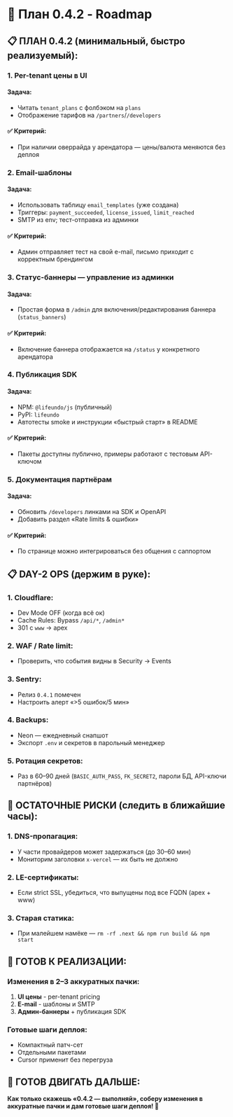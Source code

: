 # 🚀 План 0.4.2 - Roadmap

## **📋 ПЛАН 0.4.2 (минимальный, быстро реализуемый):**

### **1. Per-tenant цены в UI**

#### **Задача:**
- Читать `tenant_plans` с фолбэком на `plans`
- Отображение тарифов на `/partners`/`/developers`

#### **✅ Критерий:**
- При наличии оверрайда у арендатора — цены/валюта меняются без деплоя

### **2. Email-шаблоны**

#### **Задача:**
- Использовать таблицу `email_templates` (уже создана)
- Триггеры: `payment_succeeded`, `license_issued`, `limit_reached`
- SMTP из env; тест-отправка из админки

#### **✅ Критерий:**
- Админ отправляет тест на свой e-mail, письмо приходит с корректным брендингом

### **3. Статус-баннеры — управление из админки**

#### **Задача:**
- Простая форма в `/admin` для включения/редактирования баннера (`status_banners`)

#### **✅ Критерий:**
- Включение баннера отображается на `/status` у конкретного арендатора

### **4. Публикация SDK**

#### **Задача:**
- NPM: `@lifeundo/js` (публичный)
- PyPI: `lifeundo`
- Автотесты smoke и инструкции «быстрый старт» в README

#### **✅ Критерий:**
- Пакеты доступны публично, примеры работают с тестовым API-ключом

### **5. Документация партнёрам**

#### **Задача:**
- Обновить `/developers` линками на SDK и OpenAPI
- Добавить раздел «Rate limits & ошибки»

#### **✅ Критерий:**
- По странице можно интегрироваться без общения с саппортом

## **📋 DAY-2 OPS (держим в руке):**

### **1. Cloudflare:**
- Dev Mode OFF (когда всё ок)
- Cache Rules: Bypass `/api/*`, `/admin*`
- 301 с `www` → apex

### **2. WAF / Rate limit:**
- Проверить, что события видны в Security → Events

### **3. Sentry:**
- Релиз `0.4.1` помечен
- Настроить алерт «>5 ошибок/5 мин»

### **4. Backups:**
- Neon — ежедневный снапшот
- Экспорт `.env` и секретов в парольный менеджер

### **5. Ротация секретов:**
- Раз в 60–90 дней (`BASIC_AUTH_PASS`, `FK_SECRET2`, пароли БД, API-ключи партнёров)

## **🚨 ОСТАТОЧНЫЕ РИСКИ (следить в ближайшие часы):**

### **1. DNS-пропагация:**
- У части провайдеров может задержаться (до 30–60 мин)
- Мониторим заголовки `x-vercel` — их быть не должно

### **2. LE-сертификаты:**
- Если strict SSL, убедиться, что выпущены под все FQDN (apex + www)

### **3. Старая статика:**
- При малейшем намёке — `rm -rf .next && npm run build && npm start`

## **🎯 ГОТОВ К РЕАЛИЗАЦИИ:**

### **Изменения в 2–3 аккуратных пачки:**
1. **UI цены** - per-tenant pricing
2. **E-mail** - шаблоны и SMTP
3. **Админ-баннеры** + публикация SDK

### **Готовые шаги деплоя:**
- Компактный патч-сет
- Отдельными пакетами
- Cursor применит без перегруза

## **🚀 ГОТОВ ДВИГАТЬ ДАЛЬШЕ:**

**Как только скажешь «0.4.2 — выполняй», соберу изменения в аккуратные пачки и дам готовые шаги деплоя! 🚀**

